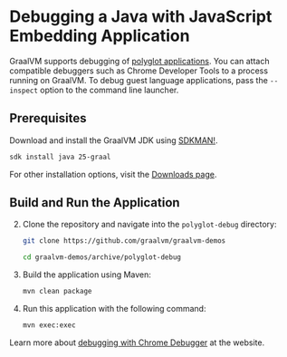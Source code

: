# Debugging a Java with JavaScript Embedding Application

GraalVM supports debugging of [polyglot applications](https://www.graalvm.org/latest/reference-manual/polyglot-programming/).
You can attach compatible debuggers such as Chrome Developer Tools to a process running on GraalVM.
To debug guest language applications, pass the `--inspect` option to the command line launcher.

## Prerequisites

Download and install the GraalVM JDK using [SDKMAN!](https://sdkman.io/).
```bash
sdk install java 25-graal
```
For other installation options, visit the [Downloads page](https://www.graalvm.org/downloads/).

## Build and Run the Application

2. Clone the repository and navigate into the `polyglot-debug` directory:
    ```bash
    git clone https://github.com/graalvm/graalvm-demos
    ```
    ```bash
    cd graalvm-demos/archive/polyglot-debug
    ```
3. Build the application using Maven:
    ```bash
    mvn clean package
    ```
4. Run this application with the following command:
    ```bash
    mvn exec:exec
    ```

Learn more about [debugging with Chrome Debugger](https://www.graalvm.org/latest/tools/chrome-debugger/) at the website.